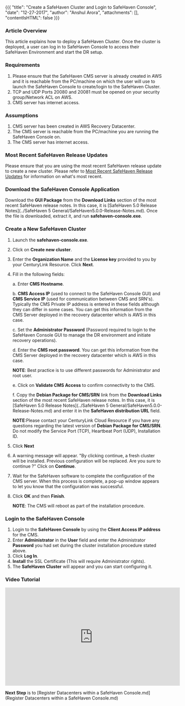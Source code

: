 {{{
  "title": "Create a SafeHaven Cluster and Login to SafeHaven Console",
  "date": "12-27-2017",
  "author": "Anshul Arora",
  "attachments": [],
  "contentIsHTML": false
}}}

### Article Overview
This article explains how to deploy a SafeHaven Cluster. Once the cluster is deployed, a user can log in to SafeHaven Console to access their SafeHaven Environment and start the DR setup.

### Requirements
1. Please ensure that the SafeHaven CMS server is already created in AWS and it is reachable from the PC/machine on which the user will use to launch the SafeHaven Console to create/login to the SafeHaven Cluster.
2. TCP and UDP Ports 20080 and 20081 must be opened on your security group/Network ACL on AWS.
3. CMS server has internet access.

### Assumptions
1. CMS server has been created in AWS Recovery Datacenter.
2. The CMS server is reachable from the PC/machine you are running the SafeHaven Console on.
3. The CMS server has internet access.

### Most Recent SafeHaven Release Updates
Please ensure that you are using the most recent SafeHaven release update to create a new cluster. Please refer to [Most Recent SafeHaven Release Updates](../Overview/Most-Recent-SafeHaven-Release-Updates.md) for information on what's most recent.

### Download the SafeHaven Console Application
Download the **GUI Package** from the **Download Links** section of the most recent SafeHaven release notes. In this case, it is [SafeHaven 5.0 Release Notes](../SafeHaven 5 General/SafeHaven5.0.0-Release-Notes.md). Once the file is downloaded, extract it, and run **safehaven-console.exe**.


### Create a New SafeHaven Cluster
1. Launch the **safehaven-console.exe**.
2. Click on **Create new cluster**.
3. Enter the **Organization Name** and the **License key** provided to you by your CenturyLink Resource. Click **Next**.
4. Fill in the following fields:  

   a. Enter **CMS Hostname**.

   b. **CMS Access IP** (used to connect to the SafeHaven Console GUI) and **CMS Service IP** (used for communication between CMS 		and SRN's). Typically the CMS Private IP address is entered in these fields although they can differ in some cases. You can 	get this information from the CMS Server deployed in the recovery datacenter which is AWS in this case.

   c. Set the **Administrator Password** (Password required to login to the SafeHaven Console GUI to manage the DR environment and 	initiate recovery operations).  

   d. Enter the **CMS root password**. You can get this information from the CMS Server deployed in the recovery datacenter which 		is AWS in this case.

    **NOTE**: Best practice is to use different passwords for Administrator and root user.

   e. Click on **Validate CMS Access** to confirm connectivity to the CMS.

   f. Copy the **Debian Package for CMS/SRN** link from the **Download Links** section of the most recent SafeHaven release notes.
   In this case, it is  [SafeHaven 5.0 Release Notes](../SafeHaven 5 General/SafeHaven5.0.0-Release-Notes.md) and enter it in the **SafeHaven distribution URL** field.

   **NOTE**:Please contact your CenturyLink Cloud Resource if you have any questions regarding the latest version of **Debian 
   Package for CMS/SRN**. Do not modify the Service Port (TCP), Heartbeat Port (UDP), Installation ID.

5. Click **Next**
6. A warning message will appear.
"By clicking continue, a fresh cluster will be installed. Previous configuration will be replaced. Are you sure to continue ?" Click on **Continue**.

7. Wait for the SafeHaven software to complete the configuration of the CMS server. When this process is complete, a pop-up window appears to let you know that the configuration was successful.
8. Click **OK** and then **Finish**.

	**NOTE**: The CMS will reboot as part of the installation procedure.

### Login to the SafeHaven Console
1. Login to the **SafeHaven Console** by using the **Client Access IP address** for the CMS.
2. Enter **Administrator** in the **User** field and enter the Administrator **Password** you had set during the cluster installation procedure stated above.
3. Click **Log In**.
2. **Install** the SSL Certificate (This will require Administrator rights).
3. The **SafeHaven Cluster** will appear and you can start configuring it.

### Video Tutorial
<p>
<iframe width="560" height="315" src="https://www.youtube.com/embed/f3EZhkA39ak" frameborder="0" gesture="media" allow="encrypted-media" allowfullscreen></iframe>
</p>

**Next Step** is to [Register Datacenters within a SafeHaven Console.md](Register Datacenters within a SafeHaven Console.md)
